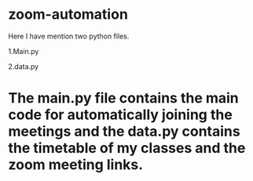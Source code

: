 # zoom-automation

Here I have mention two python files.

1.Main.py

2.data.py

# The main.py file contains the main code for automatically joining the meetings and the data.py contains the timetable of my classes and the zoom meeting links.


